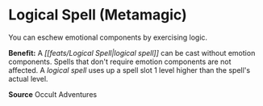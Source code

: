 ﻿---
cssclass: [feats]

---
# Logical Spell (Metamagic)

You can eschew emotional components by exercising logic.

**Benefit:** A _[[feats/Logical Spell|logical spell]]_ can be cast without emotion components. Spells that don't require emotion components are not affected. A _logical spell_ uses up a spell slot 1 level higher than the spell's actual level.

**Source** Occult Adventures